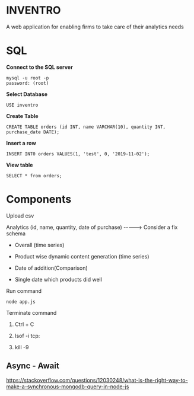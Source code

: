 # INVENTRO
A web application for enabling firms to take care of their analytics needs

# SQL

**Connect to the SQL server**
```
mysql -u root -p
password: (root)
```
**Select Database**
```
USE inventro
```
**Create Table**
```
CREATE TABLE orders (id INT, name VARCHAR(10), quantity INT, purchase_date DATE);
```
**Insert a row**
```
INSERT INT0 orders VALUES(1, 'test', 0, '2019-11-02');
```
**View table**
```
SELECT * from orders;
```
# Components

Upload csv 

Analytics (id, name, quantity, date of purchase) -----> Consider a fix schema

+ Overall (time series) 

+ Product wise dynamic content generation (time series)

+ Date of addition(Comparison)

+ Single date which products did well

Run command 
```
node app.js
```

Terminate command

1. Ctrl + C

2. lsof -i tcp:<port>

3. kill -9 <PID>

## Async - Await

https://stackoverflow.com/questions/12030248/what-is-the-right-way-to-make-a-synchronous-mongodb-query-in-node-js
